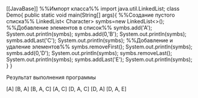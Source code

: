 [[JavaBase]]
%%Импорт класса%%
import java.util.LinkedList;
class Demo{
	public static void main(String[] args){
%%Создание пустого списка%%
		LinkedList< Character> symbs=new LinkedList<>();
%%Добавление элементов в список%%
		symbs.add('A');
		System.out.println(symbs);
		symbs.add(0,'B');
		System.out.println(symbs);
		symbs.addLast('C');
		System.out.println(symbs);
%%Добавление и удаление элементов%%
		symbs.removeFirst();
		System.out.println(symbs);
		symbs.add(0,'D');
		System.out.println(symbs);
		symbs.removeLast();
		System.out.println(symbs);
		symbs.addLast('E');
		System.out.println(symbs);
	}
}

Результат выполнения программы

[A]
[B, A]
[B, A, C]
[A, C]
[D, A, C]
[D, A]
[D, A, E]